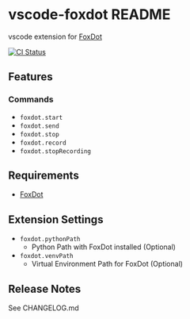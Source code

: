 # vscode-foxdot README

vscode extension for [FoxDot](http://foxdot.org)

[![CI Status](https://github.com/yasuyuky/vscode-foxdot/workflows/build/badge.svg)](https://github.com/yasuyuky/vscode-foxdot/actions)

## Features

### Commands

- `foxdot.start`
- `foxdot.send`
- `foxdot.stop`
- `foxdot.record`
- `foxdot.stopRecording`

## Requirements

- [FoxDot](http://foxdot.org)

## Extension Settings

- `foxdot.pythonPath`
  - Python Path with FoxDot installed (Optional)
- `foxdot.venvPath`
  - Virtual Environment Path for FoxDot (Optional)

## Release Notes

See CHANGELOG.md
